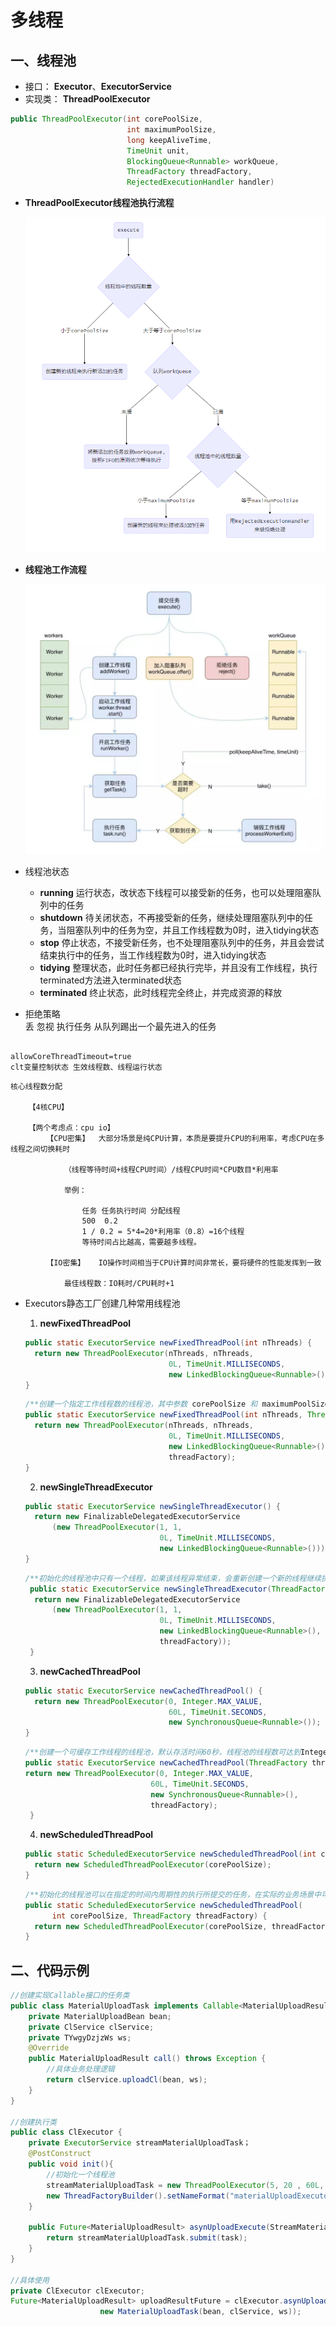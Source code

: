 # 多线程  

## 一、线程池  

- 接口： **Executor**、**ExecutorService**  
- 实现类： **ThreadPoolExecutor**  

```  java
public ThreadPoolExecutor(int corePoolSize,
                          int maximumPoolSize,
                          long keepAliveTime,
                          TimeUnit unit,
                          BlockingQueue<Runnable> workQueue,
                          ThreadFactory threadFactory,
                          RejectedExecutionHandler handler)
```

- **ThreadPoolExecutor线程池执行流程**  

  ![](./image/execute.jpg)  

- **线程池工作流程**  

  ![](./image/work.jpg)  

- 线程池状态  
  - **running**  运行状态，改状态下线程可以接受新的任务，也可以处理阻塞队列中的任务  
  - **shutdown**  待关闭状态，不再接受新的任务，继续处理阻塞队列中的任务，当阻塞队列中的任务为空，并且工作线程数为0时，进入tidying状态  
  - **stop**  停止状态，不接受新任务，也不处理阻塞队列中的任务，并且会尝试结束执行中的任务，当工作线程数为0时，进入tidying状态  
  - **tidying**  整理状态，此时任务都已经执行完毕，并且没有工作线程，执行terminated方法进入terminated状态  
  - **terminated**  终止状态，此时线程完全终止，并完成资源的释放  

- 拒绝策略  
	丢
	忽视
	执行任务
	从队列踢出一个最先进入的任务
	
```

allowCoreThreadTimeout=true  
clt变量控制状态 生效线程数、线程运行状态

```

```
核心线程数分配

	【4核CPU】
	
	【两个考虑点：cpu io】
		【CPU密集】  大部分场景是纯CPU计算，本质是要提升CPU的利用率，考虑CPU在多线程之间切换耗时
		
			（线程等待时间+线程CPU时间）/线程CPU时间*CPU数目*利用率
			
			举例：
			
				任务 任务执行时间 分配线程 
				500  0.2     
				1 / 0.2 = 5*4=20*利用率（0.8）=16个线程
				等待时间占比越高，需要越多线程。
			
		【IO密集】   IO操作时间相当于CPU计算时间非常长，要将硬件的性能发挥到一致
		
			最佳线程数：IO耗时/CPU耗时+1
```
	
- Executors静态工厂创建几种常用线程池   
  1. **newFixedThreadPool**  

  ```  java
  public static ExecutorService newFixedThreadPool(int nThreads) {
    return new ThreadPoolExecutor(nThreads, nThreads,
                                  0L, TimeUnit.MILLISECONDS,
                                  new LinkedBlockingQueue<Runnable>());
  }
  ```
  ```java
  /**创建一个指定工作线程数的线程池，其中参数 corePoolSize 和 maximumPoolSize 相等，阻塞队列基于LinkedBlockingQueue,具有线程池提高程序效率和节省创建线程时所耗的开销的优点。但是在线程池空闲时，即线程池中没有可运行任务时，它也不会释放工作线程，还会占用一定的系统资源; **/
  public static ExecutorService newFixedThreadPool(int nThreads, ThreadFactory threadFactory) {
    return new ThreadPoolExecutor(nThreads, nThreads,
                                  0L, TimeUnit.MILLISECONDS,
                                  new LinkedBlockingQueue<Runnable>(),
                                  threadFactory);
  }
  ```

  2. **newSingleThreadExecutor**  
  ```  java
  public static ExecutorService newSingleThreadExecutor() {
    return new FinalizableDelegatedExecutorService
        (new ThreadPoolExecutor(1, 1,
                                0L, TimeUnit.MILLISECONDS,
                                new LinkedBlockingQueue<Runnable>()));
  }
  ```
  ```  java
  /**初始化的线程池中只有一个线程，如果该线程异常结束，会重新创建一个新的线程继续执行任务，唯一的线程可以保证所提交任务的顺序执行，内部使用LinkedBlockingQueue作为阻塞队列**/
   public static ExecutorService newSingleThreadExecutor(ThreadFactory threadFactory) {
    return new FinalizableDelegatedExecutorService
        (new ThreadPoolExecutor(1, 1,
                                0L, TimeUnit.MILLISECONDS,
                                new LinkedBlockingQueue<Runnable>(),
                                threadFactory));
   }
  ```

  3. **newCachedThreadPool**  
  ```  java
  public static ExecutorService newCachedThreadPool() {
    return new ThreadPoolExecutor(0, Integer.MAX_VALUE,
                                  60L, TimeUnit.SECONDS,
                                  new SynchronousQueue<Runnable>());
  }
  ```
  ```  java
  /**创建一个可缓存工作线程的线程池，默认存活时间60秒，线程池的线程数可达到Integer.MAX_VALUE，即2147483647，内部使用SynchronousQueue作为阻塞队列;在没有任务执行时，当线程的空闲时间超过keepAliveTime，则工作线程将会终止，当提交新任务时，如果没有空闲线程，则创建新线程执行任务，会导致一定的系统开销  **/
  public static ExecutorService newCachedThreadPool(ThreadFactory threadFactory) {
  return new ThreadPoolExecutor(0, Integer.MAX_VALUE,
  							  60L, TimeUnit.SECONDS,
  							  new SynchronousQueue<Runnable>(),
  							  threadFactory);
   }
  ```

  4. **newScheduledThreadPool**  
  ```  java
  public static ScheduledExecutorService newScheduledThreadPool(int corePoolSize) {
    return new ScheduledThreadPoolExecutor(corePoolSize);
  }
  ```
  ```java
  /**初始化的线程池可以在指定的时间内周期性的执行所提交的任务，在实际的业务场景中可以使用该线程池定期的同步数据**/
  public static ScheduledExecutorService newScheduledThreadPool(
        int corePoolSize, ThreadFactory threadFactory) {
    return new ScheduledThreadPoolExecutor(corePoolSize, threadFactory);
  }
  ```

## 二、代码示例

```  java
//创建实现Callable接口的任务类
public class MaterialUploadTask implements Callable<MaterialUploadResult> {
    private MaterialUploadBean bean;
    private ClService clService;
    private TYwgyDzjzWs ws;
    @Override
    public MaterialUploadResult call() throws Exception {
    	//具体业务处理逻辑
        return clService.uploadCl(bean, ws);
    }
}

//创建执行类
public class ClExecutor {
	private ExecutorService streamMaterialUploadTask；
	@PostConstruct
	public void init(){
		//初始化一个线程池
		streamMaterialUploadTask = new ThreadPoolExecutor(5, 20 , 60L, TimeUnit.SECONDS, new LinkedBlockingDeque<Runnable>(100000), 
		new ThreadFactoryBuilder().setNameFormat("materialUploadExecutor-pool-%d").build(), new ThreadPoolExecutor.AbortPolicy());
	}
	
	public Future<MaterialUploadResult> asynUploadExecute(StreamMaterialUploadTask task) {
		return streamMaterialUploadTask.submit(task);
	}
}

//具体使用
private ClExecutor clExecutor;
Future<MaterialUploadResult> uploadResultFuture = clExecutor.asynUploadExecute(
                    new MaterialUploadTask(bean, clService, ws));
```



